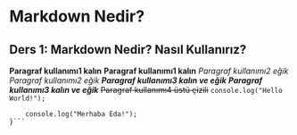 # Markdown Nedir?
## Ders 1: Markdown Nedir? Nasıl Kullanırız?
**Paragraf kullanımı1 kalın**
__Paragraf kullanımı1 kalın__
*Paragraf kullanımı2 eğik*
_Paragraf kullanımı2 eğik_
***Paragraf kullanımı3 kalın ve eğik***
___Paragraf kullanımı3 kalın ve eğik___
~~Paragraf kullanımı4 üstü çizili~~
`console.log("Hello World!");`
```function(){
    console.log("Merhaba Eda!");
}``` 